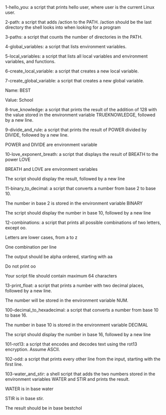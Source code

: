 1-hello_you: a script that prints hello user, where user is the current Linux user.



2-path: a script that adds /action to the PATH. /action should be the last directory the shell looks into when looking for a program



3-paths: a script that counts the number of directories in the PATH.



4-global_variables: a script that lists environment variables.



5-local_variables: a script that lists all local variables and environment variables, and functions.



6-create_local_variable:  a script that creates a new local variable.



7-create_global_variable: a script that creates a new global variable.

Name: BEST

Value: School



8-true_knowledge: a script that prints the result of the addition of 128 with the value stored in the environment variable TRUEKNOWLEDGE, followed by a new line.



9-divide_and_rule: a script that prints the result of POWER divided by DIVIDE, followed by a new line. 



POWER and DIVIDE are environment variable

10-love_exponent_breath: a script that displays the result of BREATH to the power LOVE



BREATH and LOVE are environment variables

The script should display the result, followed by a new line



11-binary_to_decimal: a script that converts a number from base 2 to base 10.



The number in base 2 is stored in the environment variable BINARY

The script should display the number in base 10, followed by a new line



12-combinations: a script that prints all possible combinations of two letters, except oo.



Letters are lower cases, from a to z

One combination per line

The output should be alpha ordered, starting with aa

Do not print oo

Your script file should contain maximum 64 characters



13-print_float: a script that prints a number with two decimal places, followed by a new line.



The number will be stored in the environment variable NUM.



100-decimal_to_hexadecimal: a script that converts a number from base 10 to base 16.



The number in base 10 is stored in the environment variable DECIMAL

The script should display the number in base 16, followed by a new line



101-rot13: a script that encodes and decodes text using the rot13 encryption. Assume ASCII.



102-odd: a script that prints every other line from the input, starting with the first line.



103-water_and_stir: a shell script that adds the two numbers stored in the environment variables WATER and STIR and prints the result.



WATER is in base water

STIR is in base stir.

The result should be in base bestchol








